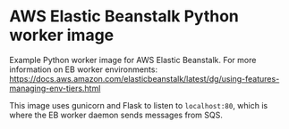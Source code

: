 # AWS Elastic Beanstalk Python worker image
Example Python worker image for AWS Elastic Beanstalk. For more information on EB worker environments: https://docs.aws.amazon.com/elasticbeanstalk/latest/dg/using-features-managing-env-tiers.html

This image uses gunicorn and Flask to listen to `localhost:80`, which is where the EB worker daemon sends messages from SQS.
